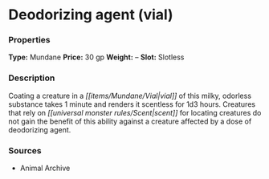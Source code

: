 ﻿---
Title: "Deodorizing agent (vial)"
Type: "Mundane"
Price: "30 gp"
Weight: "–"
Slot: "Slotless"
Description: |
  "Coating a creature in a vial of this milky, odorless substance takes 1 minute and renders it scentless for 1d3 hours. Creatures that rely on scent for locating creatures do not gain the benefit of this ability against a creature affected by a dose of deodorizing agent."
Sources: "['Animal Archive']"
---

# Deodorizing agent (vial)

### Properties

**Type:** Mundane **Price:** 30 gp **Weight:** – **Slot:** Slotless

### Description

Coating a creature in a _[[items/Mundane/Vial|vial]]_ of this milky, odorless substance takes 1 minute and renders it scentless for 1d3 hours. Creatures that rely on _[[universal monster rules/Scent|scent]]_ for locating creatures do not gain the benefit of this ability against a creature affected by a dose of deodorizing agent.

### Sources

* Animal Archive